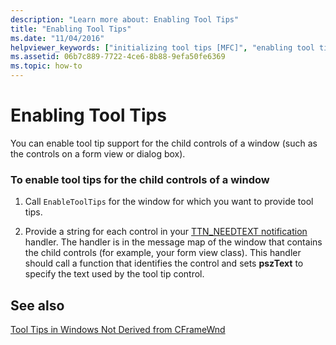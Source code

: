 ```yaml
---
description: "Learn more about: Enabling Tool Tips"
title: "Enabling Tool Tips"
ms.date: "11/04/2016"
helpviewer_keywords: ["initializing tool tips [MFC]", "enabling tool tips [MFC]", "tool tips [MFC], initializing", "tool tips [MFC], enabling"]
ms.assetid: 06b7c889-7722-4ce6-8b88-9efa50fe6369
ms.topic: how-to
---
```

# Enabling Tool Tips

You can enable tool tip support for the child controls of a window (such as the controls on a form view or dialog box).

### To enable tool tips for the child controls of a window

1. Call `EnableToolTips` for the window for which you want to provide tool tips.

1. Provide a string for each control in your [TTN_NEEDTEXT notification](handling-ttn-needtext-notification-for-tool-tips.md) handler. The handler is in the message map of the window that contains the child controls (for example, your form view class). This handler should call a function that identifies the control and sets **pszText** to specify the text used by the tool tip control.

## See also

[Tool Tips in Windows Not Derived from CFrameWnd](tool-tips-in-windows-not-derived-from-cframewnd.md)

